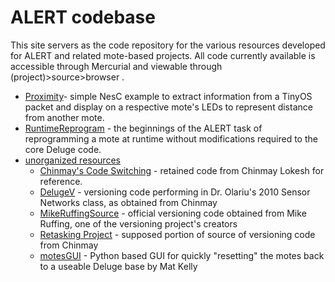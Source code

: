 # ALERT codebase
This site servers as the code repository for the various resources developed for ALERT and related mote-based projects. All code currently available is accessible through Mercurial and viewable through (project)>source>browser .

* [Proximity](../../tree/master/Proximity)- simple NesC example to extract information from a TinyOS packet and display on a respective mote's LEDs to represent distance from another mote.
* [RuntimeReprogram](../../tree/master/RuntimeReprogram) - the beginnings of the ALERT task of reprogramming a mote at runtime without modifications required to the core Deluge code.
* [unorganized resources](../../tree/master/unorganized%20resources/)
  * [Chinmay's Code Switching](../../tree/master/unorganized%20resources/ChinmaysCodeSwitching) - retained code from Chinmay Lokesh for reference.
  * [DelugeV](../../tree/master/unorganized%20resources/DelugeV) - versioning code performing in Dr. Olariu's 2010 Sensor Networks class, as obtained from Chinmay
  * [MikeRuffingSource](../../tree/master/unorganized%20resources/MikeRuffingSource) - official versioning code obtained from Mike Ruffing, one of the versioning project's creators
  * [Retasking Project](../../tree/master/unorganized%20resources/RetaskingProject) - supposed portion of source of versioning code from Chinmay
  * [motesGUI](../../tree/master/unorganized%20resources/motesGUI) - Python based GUI for quickly "resetting" the motes back to a useable Deluge base by Mat Kelly
